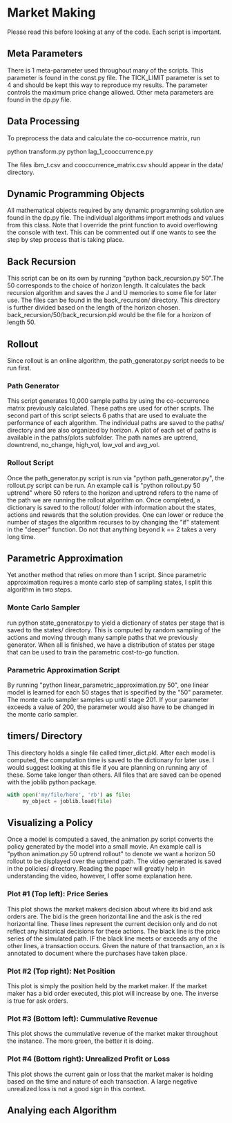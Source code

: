 # Market Making

Please read this before looking at any of the code. Each script is important.

## Meta Parameters

There is 1 meta-parameter used throughout many of the scripts. This parameter is found in the const.py file. The TICK_LIMIT parameter is set to 4 and should be kept this way to reproduce my results.
The parameter controls the maximum price change allowed. Other meta parameters are found in the dp.py file.

## Data Processing

To preprocess the data and calculate the co-occurrence matrix, run

python transform.py
python lag_1_cooccurrence.py

The files ibm_t.csv and cooccurrence_matrix.csv should appear in the data/ directory.

## Dynamic Programming Objects

All mathematical objects required by any dynamic programming solution are found in the dp.py file. The individual algorithms import methods and values from this class.
Note that I override the print function to avoid overflowing the console with text. This can be commented out if one wants to see the step by step process that is taking place.

## Back Recursion

This script can be on its own by running "python back_recursion.py 50".The 50 corresponds to the choice of horizon length.
It calculates the back recursion algorithm and saves the J and U memories to some file for later use. The files can be found in the back_recursion/ directory.
This directory is further divided based on the length of the horizon chosen. back_recursion/50/back_recursion.pkl would be the file for a horizon of length 50.

## Rollout

Since rollout is an online algorithm, the path_generator.py script needs to be run first.

### Path Generator

This script generates 10,000 sample paths by using the co-occurrence matrix previously calculated. These paths are used for other scripts. The second part of this script selects 6 paths
that are used to evaluate the performance of each algorithm. The individual paths are saved to the paths/ directory and are also organized by horizon. A plot of each set of paths is available
in the paths/plots subfolder. The path names are uptrend, downtrend, no_change, high_vol, low_vol and avg_vol.

### Rollout Script

Once the path_generator.py script is run via "python path_generator.py", the rollout.py script can be run. An example call is "python rollout.py 50 uptrend" where 50 refers to the horizon and
uptrend refers to the name of the path we are running the rollout algorithm on. Once completed, a dictionary is saved to the rollout/ folder with information about the states, actions and rewards
that the solution provides. One can lower or reduce the number of stages the algorithm recurses to by changing the "if" statement in the "deeper" function. Do not that anything beyond k == 2
takes a very long time.

## Parametric Approximation

Yet another method that relies on more than 1 script. Since parametric approximation requires a monte carlo step of sampling states, I split this algorithm in two steps.

### Monte Carlo Sampler

run python state_generator.py to yield a dictionary of states per stage that is saved to the states/ directory. This is computed by random sampling of the actions and moving
through many sample paths that we previously generator. When all is finished, we have a distribution of states per stage that can be used to train the parametric cost-to-go function.

### Parametric Approximation Script

By running "python linear_parametric_approximation.py 50", one linear model is learned for each 50 stages that is specified by the "50" parameter. The monte carlo sampler samples up until
stage 201. If your parameter exceeds a value of 200, the parameter would also have to be changed in the monte carlo sampler.

## timers/ Directory

This directory holds a single file called timer_dict.pkl. After each model is computed, the computation time is saved to the dictionary for later use. I would suggest looking at this
file if you are planning on running any of these. Some take longer than others. All files that are saved can be opened with the joblib python package.

```python
with open('my/file/here', 'rb') as file:
     my_object = joblib.load(file)
``` 

## Visualizing a Policy

Once a model is computed a saved, the animation.py script converts the policy generated by the model into a small movie. An example call is "python animation.py 50 uptrend rollout" to denote 
we want a horizon 50 rollout to be displayed over the uptrend path. The video generated is saved in the policies/ directory. Reading the paper will greatly help in understanding the video,
however, I offer some explanation here.

### Plot #1 (Top left): Price Series

This plot shows the market makers decision about where its bid and ask orders are. The bid is the green horizontal line and the ask is the red horizontal line. These lines represent the current
decision only and do not reflect any historical decisions for these actions. The black line is the price series of the simulated path. IF the black line meets or exceeds any of the other lines,
a transaction occurs. Given the nature of that transaction, an x is annotated to document where the purchases have taken place.

### Plot #2 (Top right): Net Position

This plot is simply the position held by the market maker. If the market maker has a bid order executed, this plot will increase by one. The inverse is true for ask orders.

### Plot #3 (Bottom left): Cummulative Revenue

This plot shows the cummulative revenue of the market maker throughout the instance. The more green, the better it is doing.

### Plot #4 (Bottom right): Unrealized Profit or Loss

This plot shows the current gain or loss that the market maker is holding based on the time and nature of each transaction. A large negative unrealized loss is not a good sign in this context.

## Analying each Algorithm




